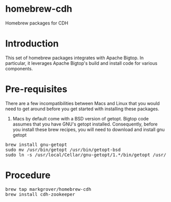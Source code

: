 homebrew-cdh
============

Homebrew packages for CDH

Introduction
============

This set of homebrew packages integrates with Apache Bigtop. In particular, it leverages Apache Bigtop's 
build and install code for various components.

Pre-requisites
==============

There are a few incompatibilities between Macs and Linux that you would need to get around before you get started with installing these packages.

1. Macs by default come with a BSD version of getopt. Bigtop code assumes that you have GNU's getopt installed. Consequently, before you install these brew recipes, you will need to download and install gnu getopt
<pre>
brew install gnu-getopt
sudo mv /usr/bin/getopt /usr/bin/getopt-bsd
sudo ln -s /usr/local/Cellar/gnu-getopt/1.*/bin/getopt /usr/bin/getopt
</pre>

Procedure
========
<pre>
brew tap markgrover/homebrew-cdh
brew install cdh-zookeeper
</pre>
